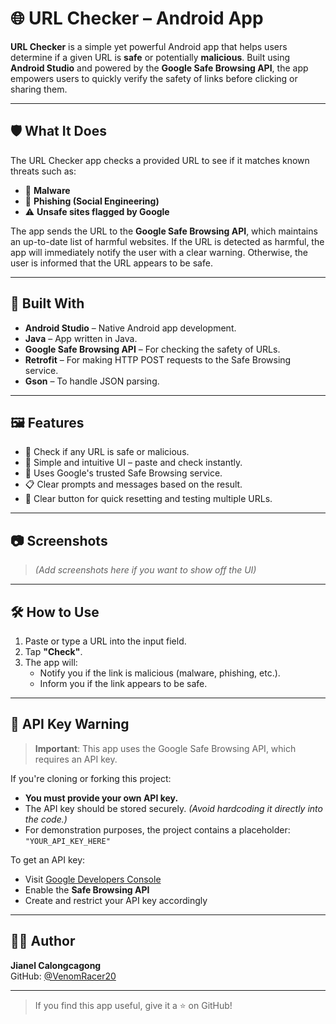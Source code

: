 # 🌐 URL Checker – Android App

**URL Checker** is a simple yet powerful Android app that helps users determine if a given URL is **safe** or potentially **malicious**. Built using **Android Studio** and powered by the **Google Safe Browsing API**, the app empowers users to quickly verify the safety of links before clicking or sharing them.

---

## 🛡️ What It Does

The URL Checker app checks a provided URL to see if it matches known threats such as:

- 🧪 **Malware**
- 🎣 **Phishing (Social Engineering)**
- ⚠️ **Unsafe sites flagged by Google**

The app sends the URL to the **Google Safe Browsing API**, which maintains an up-to-date list of harmful websites. If the URL is detected as harmful, the app will immediately notify the user with a clear warning. Otherwise, the user is informed that the URL appears to be safe.

---

## 🧰 Built With

- **Android Studio** – Native Android app development.
- **Java** – App written in Java.
- **Google Safe Browsing API** – For checking the safety of URLs.
- **Retrofit** – For making HTTP POST requests to the Safe Browsing service.
- **Gson** – To handle JSON parsing.

---

## 🖼️ Features

- 🔎 Check if any URL is safe or malicious.
- 🧠 Simple and intuitive UI – paste and check instantly.
- 🔐 Uses Google's trusted Safe Browsing service.
- 📋 Clear prompts and messages based on the result.
- 🔄 Clear button for quick resetting and testing multiple URLs.

---

## 📷 Screenshots

> *(Add screenshots here if you want to show off the UI)*

---

## 🛠️ How to Use

1. Paste or type a URL into the input field.
2. Tap **"Check"**.
3. The app will:
   - Notify you if the link is malicious (malware, phishing, etc.).
   - Inform you if the link appears to be safe.

---

## 🔐 API Key Warning

> **Important**: This app uses the Google Safe Browsing API, which requires an API key.

If you're cloning or forking this project:

- **You must provide your own API key.**
- The API key should be stored securely. *(Avoid hardcoding it directly into the code.)*
- For demonstration purposes, the project contains a placeholder:  
  `"YOUR_API_KEY_HERE"`

To get an API key:
- Visit [Google Developers Console](https://console.developers.google.com/)
- Enable the **Safe Browsing API**
- Create and restrict your API key accordingly

---

## 🙋‍♂️ Author

**Jianel Calongcagong**   
GitHub: [@VenomRacer20](https://github.com/VenomRacer20)

---

> If you find this app useful, give it a ⭐ on GitHub!

